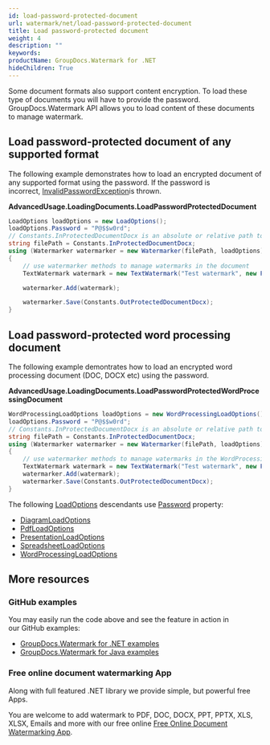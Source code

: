 ```yaml
---
id: load-password-protected-document
url: watermark/net/load-password-protected-document
title: Load password-protected document
weight: 4
description: ""
keywords: 
productName: GroupDocs.Watermark for .NET
hideChildren: True
---
```

Some document formats also support content encryption. To load these type of documents you will have to provide the password. GroupDocs.Watermark API allows you to load content of these documents to manage watermark.

## Load password-protected document of any supported format

The following example demonstrates how to load an encrypted document of any supported format using the password. If the password is incorrect, [InvalidPasswordException](https://apireference.groupdocs.com/net/watermark/groupdocs.watermark.exceptions/invalidpasswordexception)is thrown.

**AdvancedUsage.LoadingDocuments.LoadPasswordProtectedDocument**

```csharp
LoadOptions loadOptions = new LoadOptions();
loadOptions.Password = "P@$$w0rd";
// Constants.InProtectedDocumentDocx is an absolute or relative path to your document. Ex: @"C:\Docs\protected-document.docx"
string filePath = Constants.InProtectedDocumentDocx;
using (Watermarker watermarker = new Watermarker(filePath, loadOptions))
{
    // use watermarker methods to manage watermarks in the document
    TextWatermark watermark = new TextWatermark("Test watermark", new Font("Arial", 12));

    watermarker.Add(watermark);

    watermarker.Save(Constants.OutProtectedDocumentDocx);
}
```

## Load password-protected word processing document

The following example demontrates how to load an encrypted word processing document (DOC, DOCX etc) using the password.

**AdvancedUsage.LoadingDocuments.LoadPasswordProtectedWordProcessingDocument**

```csharp
WordProcessingLoadOptions loadOptions = new WordProcessingLoadOptions();
loadOptions.Password = "P@$$w0rd";
// Constants.InProtectedDocumentDocx is an absolute or relative path to your document. Ex: @"C:\Docs\protected-document.docx"
string filePath = Constants.InProtectedDocumentDocx;
using (Watermarker watermarker = new Watermarker(filePath, loadOptions))
{
    // use watermarker methods to manage watermarks in the WordProcessing document
    TextWatermark watermark = new TextWatermark("Test watermark", new Font("Arial", 12));
    watermarker.Add(watermark);
    watermarker.Save(Constants.OutProtectedDocumentDocx);
}

```

The following [LoadOptions](https://apireference.groupdocs.com/net/watermark/groupdocs.watermark.options/loadoptions) descendants use [Password](https://apireference.groupdocs.com/net/watermark/groupdocs.watermark.options/loadoptions/properties/password) property:

* [DiagramLoadOptions](https://apireference.groupdocs.com/net/watermark/groupdocs.watermark.options.diagram/diagramloadoptions)
* [PdfLoadOptions](https://apireference.groupdocs.com/net/watermark/groupdocs.watermark.options.pdf/pdfloadoptions)
* [PresentationLoadOptions](https://apireference.groupdocs.com/net/watermark/groupdocs.watermark.options.presentation/presentationloadoptions)
* [SpreadsheetLoadOptions](https://apireference.groupdocs.com/net/watermark/groupdocs.watermark.options.spreadsheet/spreadsheetloadoptions)
* [WordProcessingLoadOptions](https://apireference.groupdocs.com/net/watermark/groupdocs.watermark.options.wordprocessing/wordprocessingloadoptions)

## More resources

### GitHub examples

You may easily run the code above and see the feature in action in our GitHub examples:

* [GroupDocs.Watermark for .NET examples](https://github.com/groupdocs-watermark/GroupDocs.Watermark-for-.NET)
* [GroupDocs.Watermark for Java examples](https://github.com/groupdocs-watermark/GroupDocs.Watermark-for-Java)

### Free online document watermarking App

Along with full featured .NET library we provide simple, but powerful free Apps.

You are welcome to add watermark to PDF, DOC, DOCX, PPT, PPTX, XLS, XLSX, Emails and more with our free online [Free Online Document Watermarking App](https://products.groupdocs.app/watermark).
